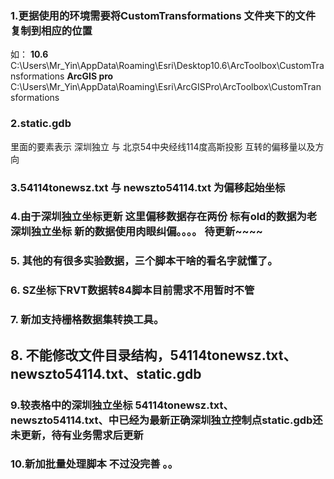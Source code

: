 ### 1.更据使用的环境需要将CustomTransformations 文件夹下的文件复制到相应的位置
如：
**10.6**
C:\Users\Mr_Yin\AppData\Roaming\Esri\Desktop10.6\ArcToolbox\CustomTransformations
**ArcGIS pro**
C:\Users\Mr_Yin\AppData\Roaming\Esri\ArcGISPro\ArcToolbox\CustomTransformations

###  2.static.gdb
里面的要素表示 深圳独立 与 北京54中央经线114度高斯投影  互转的偏移量以及方向

### 3.54114tonewsz.txt 与 newszto54114.txt 为偏移起始坐标

###  4.由于深圳独立坐标更新  这里偏移数据存在两份 标有old的数据为老深圳独立坐标  新的数据使用肉眼纠偏。。。。  待更新~~~~

### 5. 其他的有很多实验数据，三个脚本干啥的看名字就懂了。

### 6. SZ坐标下RVT数据转84脚本目前需求不用暂时不管

### 7. 新加支持栅格数据集转换工具。

## 8. 不能修改文件目录结构，54114tonewsz.txt、newszto54114.txt、static.gdb

### 9.较表格中的深圳独立坐标  54114tonewsz.txt、newszto54114.txt、中已经为最新正确深圳独立控制点static.gdb还未更新，待有业务需求后更新

### 10.新加批量处理脚本  不过没完善 。。
